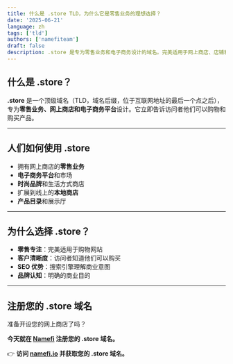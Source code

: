 ```yaml
---
title: 什么是 .store TLD，为什么它是零售业务的理想选择？
date: '2025-06-21'
language: zh
tags: ['tld']
authors: ['namefiteam']
draft: false
description: .store 是专为零售业务和电子商务设计的域名。完美适用于网上商店、店铺和零售平台。
---
```


## **什么是 .store？**

**.store** 是一个顶级域名（TLD，域名后缀，位于互联网地址的最后一个点之后），专为**零售业务、网上商店和电子商务平台**设计。它立即告诉访问者他们可以购物和购买产品。

---

## **人们如何使用 .store**

* 拥有网上商店的**零售业务**
* **电子商务平台**和市场
* **时尚品牌**和生活方式商店
* 扩展到线上的**本地商店**
* **产品目录**和展示厅

---

## **为什么选择 .store？**

* **零售专注**：完美适用于购物网站
* **客户清晰度**：访问者知道他们可以购买
* **SEO 优势**：搜索引擎理解商业意图
* **品牌认知**：明确的商业目的

---

## **注册您的 .store 域名**

准备开设您的网上商店了吗？

**今天就在 [Namefi](https://namefi.io) 注册您的 .store 域名。**

👉 **访问 [namefi.io](https://namefi.io) 并获取您的 .store 域名。**